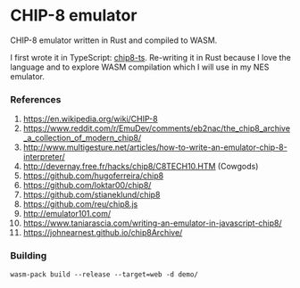 # CHIP-8 emulator

CHIP-8 emulator written in Rust and compiled to WASM.

I first wrote it in TypeScript: [chip8-ts](https://github.com/joao-conde/chip8-emulator-ts). Re-writing it in Rust because I love the language and to explore WASM compilation which I will use in my NES emulator.

### References

1. https://en.wikipedia.org/wiki/CHIP-8
2. https://www.reddit.com/r/EmuDev/comments/eb2nac/the_chip8_archive_a_collection_of_modern_chip8/
3. http://www.multigesture.net/articles/how-to-write-an-emulator-chip-8-interpreter/
4. http://devernay.free.fr/hacks/chip8/C8TECH10.HTM (Cowgods)
5. https://github.com/hugoferreira/chip8
6. https://github.com/loktar00/chip8/
7. https://github.com/stianeklund/chip8
8. https://github.com/reu/chip8.js
9. http://emulator101.com/
10. https://www.taniarascia.com/writing-an-emulator-in-javascript-chip8/
11. https://johnearnest.github.io/chip8Archive/

### Building

`wasm-pack build --release --target=web -d demo/`
